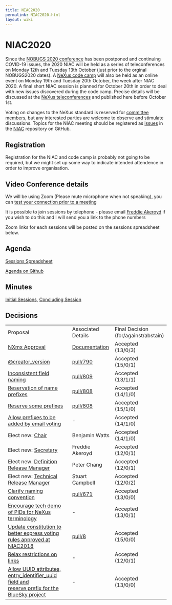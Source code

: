 ```yaml
---
title: NIAC2020
permalink: NIAC2020.html
layout: wiki
---
```

NIAC2020
========

Since the [NOBUGS 2020 conference](https://tiny.cc/nobugs2020) has been postponed and continuing COVID-19 issues, the 2020 NIAC will be held as a series of teleconferences on Monday 12th and Tuesday 13th October (just prior to the orginal NOBUGS2020 dates). A [NeXus code camp](https://www.nexusformat.org/CodeCamp2020-2.html) will also be held as an online event on Monday 19th and Tuesday 20th October, the week after NIAC 2020. A final short NIAC session is planned for October 20th in order to deal with new issues discovered during the code camp. Precise details will be discussed at the [NeXus teleconferences](https://www.nexusformat.org/Teleconferences.html) and published here before October 1st.

Voting on changes to the NeXus standard is reserved for [committee members](https://www.nexusformat.org/NIAC.html), but any interested parties are welcome to observe and stimulate discussions. Topics for the NIAC meeting should be registered as
[issues](https://github.com/nexusformat/NIAC/issues) in the
[NIAC](https://github.com/nexusformat/NIAC) repository on GitHub.

## Registration

Registration for the NIAC and code camp is probably not going to be required, but we might set up some way to indicate intended attendence in order to improve organisation.

## Video Conference details

We will be using Zoom (Please mute microphone when not speaking), you can [test your connection prior to a meeting](https://ukri.zoom.us/test)

It is possible to join sessions by telephone - please email [Freddie Akeroyd](mailto:freddie.akeroyd@stfc.ac.uk) if you wish to do this and I will send you a link to the phone numbers

Zoom links for each sessions will be posted on the sessions spreadsheet below.

## Agenda

[Sessions Spreadsheet](https://docs.google.com/spreadsheets/d/1rl5tAywWW4l7wvMy-rCAg_DdwPuNCZYbYLodAQAlwO4/edit?usp=sharing)

[Agenda on Github](https://github.com/nexusformat/NIAC/projects/1)

## Minutes
[Initial Sessions](NIAC2020minutes.html), [Concluding Session](NIAC2020minutes_concluding.html)

## Decisions<A name="decisions"></A>
<table>
<TR><TD> Proposal </TD><TD> Associated Details </TD><TD> Final Decision <BR>(for/against/abstain) </TD></TR>
<TR><TD> <A href="https://github.com/nexusformat/NIAC/issues/45#issuecomment-707254127">NXmx Approval</A> </TD><TD> <A href="https://manual.nexusformat.org/classes/applications/NXmx.html">Documentation</A> </TD><TD> Accepted<BR>(13/0/3) </TD></TR>	
<TR><TD> <A href="https://github.com/nexusformat/NIAC/issues/51#issuecomment-707349309">@creator_version</A> </TD><TD> <A href="https://github.com/nexusformat/definitions/pull/790">pull/790</A> </TD><TD> Accepted<BR>(15/0/1) </TD></TR> 
<TR><TD> <A href="https://github.com/nexusformat/definitions/issues/791#issuecomment-707365329">Inconsistent field naming</A>	</TD><TD>	<A href="https://github.com/nexusformat/definitions/pull/809">pull/809</A> </TD><TD> Accepted<BR>(13/1/1) </TD></TR> 
<TR><TD> <A href="https://github.com/nexusformat/NIAC/issues/49#issuecomment-707383140">Reservation of name prefixes</A>	 </TD><TD>	<A href="https://github.com/nexusformat/definitions/pull/808">pull/808</A> </TD><TD> Accepted<BR>(14/1/0) </TD></TR> 
<TR><TD> <A href="https://github.com/nexusformat/NIAC/issues/49#issuecomment-707383223">Reserve some prefixes</A> </TD><TD>	<A href="https://github.com/nexusformat/definitions/pull/808">pull/808</A> </TD><TD> Accepted<BR>(15/1/0) </TD></TR> 
<TR><TD> <A href="https://github.com/nexusformat/NIAC/issues/49#issuecomment-707384329">Allow prefixes to be added by email voting</A>	 </TD><TD> - </TD><TD> Accepted<BR>(14/1/0) </TD></TR>
<TR><TD> Elect new: <A href="https://github.com/nexusformat/NIAC/issues/70#issuecomment-707737492">Chair</A></TD><TD> Benjamin Watts </TD><TD> Accepted<BR>(14/1/0) </TD></TR>
<TR><TD> Elect new: <A href="https://github.com/nexusformat/NIAC/issues/70#issuecomment-707737135">Secretary</A></TD><TD> Freddie Akeroyd </TD><TD> Accepted<BR>(12/0/1) </TD></TR>
<TR><TD> Elect new: <A href="https://github.com/nexusformat/NIAC/issues/70#issuecomment-707742461">Definition Release Manager</A></TD><TD> Peter Chang </TD><TD> Accepted<BR>(12/0/1) </TD></TR>
<TR><TD> Elect new: <A href="https://github.com/nexusformat/NIAC/issues/70#issuecomment-707763232">Technical Release Manager</A></TD><TD> Stuart Campbell </TD><TD> Accepted<BR>(12/0/2) </TD></TR>
<TR><TD> <A href="https://github.com/nexusformat/definitions/pull/671#issuecomment-715476138">Clarify naming convention</A> </TD><TD> <A href="https://github.com/nexusformat/definitions/pull/671">pull/671</A> </TD><TD> Accepted<BR>(13/0/0) </TD></TR>
<TR><TD> <A href="https://github.com/nexusformat/NIAC/issues/73#issuecomment-716609739">Encourage tech demo of PIDs for NeXus terminology</A> </TD><TD> - </TD><TD> Accepted<BR>(13/0/1) </TD></TR>
<TR><TD> <A href="https://github.com/nexusformat/NIAC/issues/71#issuecomment-716617317">Update constitution to better express voting rules approved at NIAC2018</A> </TD><TD> <A href="https://github.com/nexusformat/wiki/pull/8">pull/8</A> </TD><TD> Accepted<BR>(15/0/0) </TD></TR>
<TR><TD> <A href="https://github.com/nexusformat/NIAC/issues/77#issuecomment-716643766">Relax restrictions on links</A> </TD><TD> - </TD><TD> Accepted<BR>(12/0/1) </TD></TR>
<TR><TD> <A href="https://github.com/nexusformat/NIAC/issues/80#issuecomment-716662624">Allow UUID attributes, <BR>entry_identifier_uuid field and <BR>reserve prefix for the BlueSky project</A> </TD><TD> - </TD><TD> Accepted<BR>(13/0/0) </TD></TR>

</table>
  
